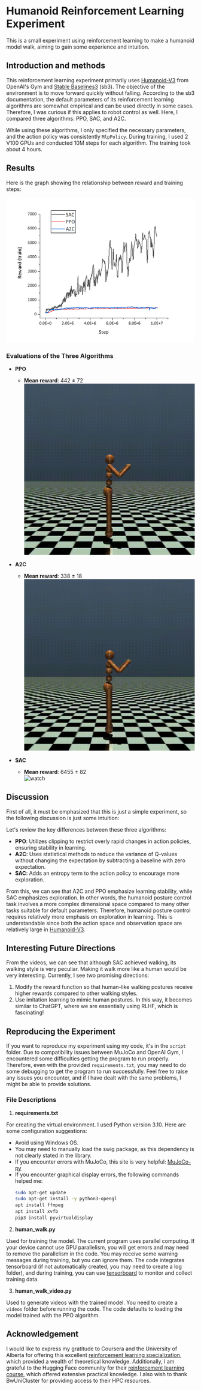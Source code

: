 
# Humanoid Reinforcement Learning Experiment

This is a small experiment using reinforcement learning to make a humanoid model walk, aiming to gain some experience and intuition.

## Introduction and methods

This reinforcement learning experiment primarily uses [Humanoid-V3](https://gymnasium.farama.org/environments/mujoco/humanoid/) from OpenAI's Gym and [Stable Baselines3](https://github.com/DLR-RM/stable-baselines3) (sb3). The objective of the environment is to move forward quickly without falling. According to the sb3 documentation, the default parameters of its reinforcement learning algorithms are somewhat empirical and can be used directly in some cases. Therefore, I was curious if this applies to robot control as well. Here, I compared three algorithms: PPO, SAC, and A2C.

While using these algorithms, I only specified the necessary parameters, and the action policy was consistently `MlpPolicy`. During training, I used 2 V100 GPUs and conducted 10M steps for each algorithm. The training took about 4 hours.

## Results
Here is the graph showing the relationship between reward and training steps:

![Reward vs Training Steps](./train_rewards/reward.png)

### Evaluations of the Three Algorithms
- **PPO**
  - **Mean reward**: 442 ± 72  
    ![watch](./videos/PPO.gif)

- **A2C**
  - **Mean reward**: 338 ± 18  
    ![watch](./videos/A2C.gif)

- **SAC**
  - **Mean reward**: 6455 ± 82  
    ![watch](./videos/SAC.gif)

## Discussion

First of all, it must be emphasized that this is just a simple experiment, so the following discussion is just some intuition:

Let's review the key differences between these three algorithms:
- **PPO**: Utilizes clipping to restrict overly rapid changes in action policies, ensuring stability in learning.
- **A2C**: Uses statistical methods to reduce the variance of Q-values without changing the expectation by subtracting a baseline with zero expectation.
- **SAC**: Adds an entropy term to the action policy to encourage more exploration.

From this, we can see that A2C and PPO emphasize learning stability, while SAC emphasizes exploration. In other words, the humanoid posture control task involves a more complex dimensional space compared to many other tasks suitable for default parameters. Therefore, humanoid posture control requires relatively more emphasis on exploration in learning. This is understandable since both the action space and observation space are relatively large in [Humanoid-V3](https://gymnasium.farama.org/environments/mujoco/humanoid/).

## Interesting Future Directions

From the videos, we can see that although SAC achieved walking, its walking style is very peculiar. Making it walk more like a human would be very interesting. Currently, I see two promising directions:
1. Modify the reward function so that human-like walking postures receive higher rewards compared to other walking styles.
2. Use imitation learning to mimic human postures. In this way, it becomes similar to ChatGPT, where we are essentially using RLHF, which is fascinating!

## Reproducing the Experiment

If you want to reproduce my experiment using my code, it's in the `script` folder. Due to compatibility issues between MuJoCo and OpenAI Gym, I encountered some difficulties getting the program to run properly. Therefore, even with the provided `requirements.txt`, you may need to do some debugging to get the program to run successfully. Feel free to raise any issues you encounter, and if I have dealt with the same problems, I might be able to provide solutions.

### File Descriptions

1. **requirements.txt**

For creating the virtual environment. I used Python version 3.10. Here are some configuration suggestions:
- Avoid using Windows OS.
- You may need to manually load the swig package, as this dependency is not clearly stated in the library.
- If you encounter errors with MuJoCo, this site is very helpful: [MuJoCo-py](https://github.com/openai/mujoco-py?tab=readme-ov-file)
- If you encounter graphical display errors, the following commands helped me:
    ```bash
    sudo apt-get update
    sudo apt-get install -y python3-opengl
    apt install ffmpeg
    apt install xvfb
    pip3 install pyvirtualdisplay
    ```

2. **human_walk.py**

Used for training the model. The current program uses parallel computing. If your device cannot use GPU parallelism, you will get errors and may need to remove the parallelism in the code. You may receive some warning messages during training, but you can ignore them. The code integrates tensorboard (if not automatically created, you may need to create a log folder), and during training, you can use [tensorboard](https://stable-baselines3.readthedocs.io/en/v2.1.0_a/guide/tensorboard.html) to monitor and collect training data.

3. **human_walk_video.py**

Used to generate videos with the trained model. You need to create a `videos` folder before running the code. The code defaults to loading the model trained with the PPO algorithm.

## Acknowledgement

I would like to express my gratitude to Coursera and the University of Alberta for offering this excellent [reinforcement learning specialization](https://www.coursera.org/specializations/reinforcement-learning), which provided a wealth of theoretical knowledge. Additionally, I am grateful to the Hugging Face community for their [reinforcement learning course](https://huggingface.co/learn/deep-rl-course/unit0/introduction), which offered extensive practical knowledge. I also wish to thank BwUniCluster for providing access to their HPC resources.


